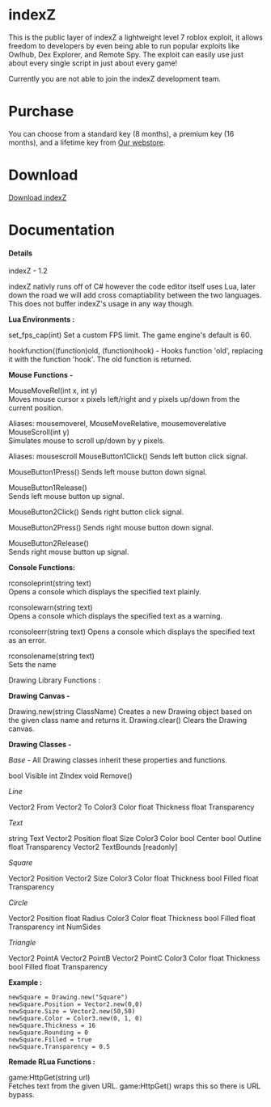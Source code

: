 # indexZ

This is the public layer of indexZ a lightweight level 7 roblox exploit, it allows freedom to developers by even being able to run popular exploits like 
Owlhub, Dex Explorer, and Remote Spy. The exploit can easily use just about every single script in just about every game!

Currently you are not able to join the indexZ development team.

# Purchase

You can choose from a standard key (8 months), a premium key (16 months), and a lifetime key from [Our webstore](https://indexz.mysellix.io).

# Download

[Download indexZ](https://github.com/zlpdss/indexZ/blob/main/indexZ.zip)

# Documentation
#### Details
indexZ - 1.2

indexZ nativly runs off of C# however the code editor itself uses Lua, later down the road we will add cross comaptiability 
between the two languages. This does not buffer indexZ's usage in any way though.

**Lua Environments :**

set_fps_cap(int)
Set a custom FPS limit. The game engine's default is 60.

hookfunction((function)old, (function)hook) -
Hooks function 'old', replacing it with the function 'hook'. The old function is returned.

**Mouse Functions -**

MouseMoveRel(int x, int y)	
Moves mouse cursor x pixels left/right and y pixels up/down from the current position.

Aliases: mousemoverel, MouseMoveRelative, mousemoverelative
MouseScroll(int y)	
Simulates mouse to scroll up/down by y pixels.

Aliases: mousescroll
MouseButton1Click()	
Sends left button click signal.

MouseButton1Press()	
Sends left mouse button down signal.

MouseButton1Release()	
Sends left mouse button up signal.

MouseButton2Click()	
Sends right button click signal.

MouseButton2Press()	
Sends right mouse button down signal.

MouseButton2Release()	
Sends right mouse button up signal.

**Console Functions:**

rconsoleprint(string text)	
Opens a console which displays the specified text plainly.

rconsolewarn(string text)	
Opens a console which displays the specified text as a warning.

rconsoleerr(string text)
Opens a console which displays the specified text as an error.

rconsolename(string text)	
Sets the name

Drawing Library Functions :

**Drawing Canvas -**

Drawing.new(string ClassName)	Creates a new Drawing object based on the given class name and returns it.
Drawing.clear()	Clears the Drawing canvas.

**Drawing Classes -**

*Base* - All Drawing classes inherit these properties and functions.

bool Visible
int ZIndex
void Remove()

*Line*

Vector2 From
Vector2 To
Color3 Color
float Thickness
float Transparency

*Text*

string Text
Vector2 Position
float Size
Color3 Color
bool Center
bool Outline
float Transparency
Vector2 TextBounds [readonly]

*Square*

Vector2 Position
Vector2 Size
Color3 Color
float Thickness
bool Filled
float Transparency

*Circle*

Vector2 Position
float Radius
Color3 Color
float Thickness
bool Filled
float Transparency
int NumSides

*Triangle*

Vector2 PointA
Vector2 PointB
Vector2 PointC
Color3 Color
float Thickness
bool Filled
float Transparency

**Example :**

    newSquare = Drawing.new("Square")
    newSquare.Position = Vector2.new(0,0)
    newSquare.Size = Vector2.new(50,50)
    newSquare.Color = Color3.new(0, 1, 0)
    newSquare.Thickness = 16
    newSquare.Rounding = 0
    newSquare.Filled = true
    newSquare.Transparency = 0.5

**Remade RLua Functions :**

game:HttpGet(string url)	
Fetches text from the given URL. game:HttpGet() wraps this so there is URL bypass.
